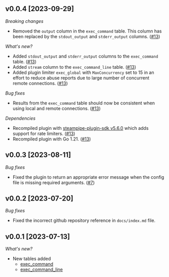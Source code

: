 ## v0.0.4 [2023-09-29]

_Breaking changes_

- Removed the `output` column in the `exec_command` table. This column has been replaced by the `stdout_output` and `stderr_output` columns. ([#13](https://github.com/turbot/steampipe-plugin-exec/pull/13))

_What's new?_

- Added `stdout_output` and `stderr_output` columns to the `exec_command` table. ([#13](https://github.com/turbot/steampipe-plugin-exec/pull/13))
- Added `stream` column to the `exec_command_line` table. ([#13](https://github.com/turbot/steampipe-plugin-exec/pull/13))
- Added plugin limiter `exec_global` with `MaxConcurrency` set to 15 in an effort to reduce abuse reports due to large number of concurrent remote connections. ([#13](https://github.com/turbot/steampipe-plugin-exec/pull/13))

_Bug fixes_

- Results from the `exec_command` table should now be consistent when using local and remote connections. ([#13](https://github.com/turbot/steampipe-plugin-exec/pull/13))

_Dependencies_

- Recompiled plugin with [steampipe-plugin-sdk v5.6.0](https://github.com/turbot/steampipe-plugin-sdk/blob/main/CHANGELOG.md#v560-2023-09-27) which adds support for rate limiters. ([#13](https://github.com/turbot/steampipe-plugin-exec/pull/13))
- Recompiled plugin with Go 1.21. ([#13](https://github.com/turbot/steampipe-plugin-exec/pull/13))

## v0.0.3 [2023-08-11]

_Bug fixes_

- Fixed the plugin to return an appropriate error message when the config file is missing required arguments. ([#7](https://github.com/turbot/steampipe-plugin-exec/pull/7))

## v0.0.2 [2023-07-20]

_Bug fixes_

- Fixed the incorrect github repository reference in `docs/index.md` file.

## v0.0.1 [2023-07-13]

_What's new?_

- New tables added
  - [exec_command](https://hub.steampipe.io/plugins/turbot/exec/tables/exec_command)
  - [exec_command_line](https://hub.steampipe.io/plugins/turbot/exec/tables/exec_command_line)
